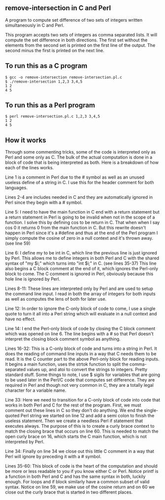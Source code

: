 remove-intersection in C and Perl
----
A program to compute set difference of two sets of integers written simultaneously in C and Perl.

This program accepts two sets of integers as comma separated lists. It will
compute the set difference in both directions. The first set without the
elements from the second set is printed on the first line of the output. The
second minus the first is printed on the next line.

To run this as a C program
----

    $ gcc -o remove-intersection remove-intersection.pl.c
    $ ./remove-intersection 1,2,3 3,4,5
    1 2 
    4 5 

To run this as a Perl program
----

    $ perl remove-intersection.pl.c 1,2,3 3,4,5
    1 2 
    4 5 

How it works
----

Through some commenting tricks, some of the code is interpreted only as Perl
and some only as C. The bulk of the actual computation is done in a block of
code that is being interpreted as both. Here is a breakdown of how each of the
lines works.

Line 1 is a comment in Perl due to the # symbol as well as an unused useless
define of a string in C. I use this for the header comment for both languages.

Lines 2-4 are includes needed in C and they are automatically ignored in Perl
since they begin with a # symbol.

Line 5: I need to have the main function in C end with a return statement but
a return statement in Perl is going to be invalid when not in the scope of a
function. I solve this by defining cos to be return in C. That when when I say
cos 0 it returns 0 from the main function in C. But this rewrite doesn't happen
in Perl since it's a #define and thus at the end of the Perl program I simply
compute the cosine of zero in a null context and it's thrown away. (see line 59)

Line 6: I define my to be int in C, which line the previous line is just
ignored by Perl. This allows me to define integers in both Perl and C with the
shared syntax of "my $i;" which turns into "int $i;" in C. (see lines 35-37)
This line also begins a C block comment at the end of it, which ignores the
Perl-only block to come. The C comment is ignored in Perl, obviously because
this hole line is ignored by Perl.

Lines 8-11: These lines are interpreted only by Perl and are used to setup the
command line input. I read in both the array of integers for both inputs as
well as computes the lens of both for later use.

Line 12: In order to ignore the C-only block of code to come, I use a single
quote to turn it all into a Perl string which will evaluate in a null context
and have no effect.

Line 14: I end the Perl-only block of code by closing the C block comment which
was opened on line 6. The line begins with a # so that Perl doesn't interpret
the closing block comment symbol as anything.

Lines 16-32: This is a C-only block of code and turns into a string in Perl.
It does the reading of command line inputs in a way that C needs them to be
read. It is the C counter part to the above Perl-only block for reading inputs.
It begins a main function, uses the strtok function to split the
comma-separated values up, and atoi to convert the strings to integers. Pretty
standard stuff. Some things to note, I use $ sigils for variables that are
going to be used later in the Perl/C code that computes set difference. They
are required in Perl and though not very common in C, they are a totally legal
character for a variable name.

Line 33: Here we need to transition for a C-only block of code into code that
works in both Perl and C for the rest of the program. First, we must comment
out these lines in C so they don't do anything. We end the single-quoted Perl
string we started on line 12 and add a semi colon to finish the useless
statement. Then we create a needless Perl if statement that executes always.
The purpose of this is to create a curly brace context to match the closing
brace that occurs on line 60. This is needed to match the open curly brace on
16, which starts the C main function, which is not interpreted by Perl.

Line 34: Finally on line 34 we close out this little C comment in a way that
Perl will ignore by preceding it with a # symbol.

Lines 35-60: This block of code is the heart of the computation and should
be more or less readable to you if you know either C or Perl. Notice printf
is a function in both Perl and C and has the same syntax in both, luckily
enough. For loops and if block similarly have a common subset of valid syntax.
Notice on line 59, we make use of the cosine return and on 60 we close out
the curly brace that is started in two different places.
